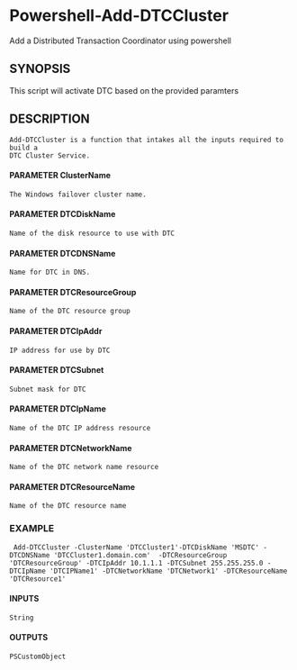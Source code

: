 # Powershell-Add-DTCCluster
Add a Distributed Transaction Coordinator using powershell

## SYNOPSIS
   This script will activate DTC based on the provided paramters

## DESCRIPTION
    Add-DTCCluster is a function that intakes all the inputs required to build a 
    DTC Cluster Service. 

#### PARAMETER ClusterName
    The Windows failover cluster name.

#### PARAMETER DTCDiskName
    Name of the disk resource to use with DTC

#### PARAMETER DTCDNSName
    Name for DTC in DNS.

#### PARAMETER DTCResourceGroup
    Name of the DTC resource group

#### PARAMETER DTCIpAddr
    IP address for use by DTC

#### PARAMETER DTCSubnet
    Subnet mask for DTC

#### PARAMETER DTCIpName
    Name of the DTC IP address resource

#### PARAMETER DTCNetworkName
    Name of the DTC network name resource

#### PARAMETER DTCResourceName
    Name of the DTC resource name

### EXAMPLE
     Add-DTCCluster -ClusterName 'DTCCluster1'-DTCDiskName 'MSDTC' -DTCDNSName 'DTCCluster1.domain.com'  -DTCResourceGroup 'DTCResourceGroup' -DTCIpAddr 10.1.1.1 -DTCSubnet 255.255.255.0 -DTCIpName 'DTCIPName1' -DTCNetworkName 'DTCNetwork1' -DTCResourceName 'DTCResource1'

#### INPUTS
    String

#### OUTPUTS
    PSCustomObject

